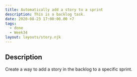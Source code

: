 ```yaml
---
title: Automatically add a story to a sprint
description: This is a backlog task.
date: 2020-08-23 17:00:00.00 +7
tags:
  - done
  - Week34
layout: layouts/story.njk
---
```

## Description

Create a way to add a story in the backlog to a specific sprint. 



